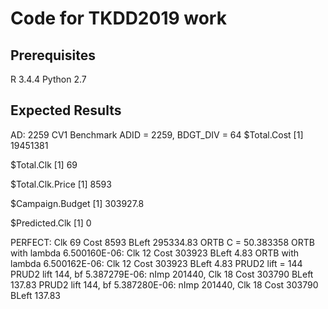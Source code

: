 # Code for TKDD2019 work

## Prerequisites

R 3.4.4
Python 2.7


## Expected Results
AD: 2259 CV1
Benchmark ADID = 2259, BDGT_DIV = 64
$Total.Cost
[1] 19451381

$Total.Clk
[1] 69

$Total.Clk.Price
[1] 8593

$Campaign.Budget
[1] 303927.8

$Predicted.Clk
[1] 0

PERFECT: Clk 69 Cost 8593 BLeft 295334.83
ORTB C = 50.383358
ORTB with lambda 6.500160E-06: Clk 12 Cost 303923 BLeft 4.83
ORTB with lambda 6.500162E-06: Clk 12 Cost 303923 BLeft 4.83
PRUD2 lift = 144
PRUD2 lift  144, bf 5.387279E-06: nImp 201440, Clk 18 Cost 303790 BLeft 137.83
PRUD2 lift  144, bf 5.387280E-06: nImp 201440, Clk 18 Cost 303790 BLeft 137.83
